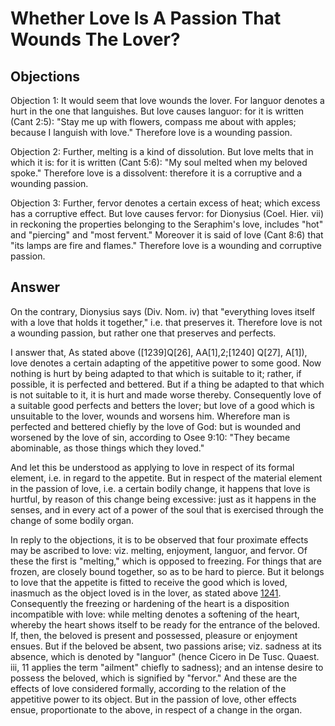 # Whether Love Is A Passion That Wounds The Lover?

## Objections

Objection 1: It would seem that love wounds the lover. For languor denotes a hurt in the one that languishes. But love causes languor: for it is written (Cant 2:5): "Stay me up with flowers, compass me about with apples; because I languish with love." Therefore love is a wounding passion.

Objection 2: Further, melting is a kind of dissolution. But love melts that in which it is: for it is written (Cant 5:6): "My soul melted when my beloved spoke." Therefore love is a dissolvent: therefore it is a corruptive and a wounding passion.

Objection 3: Further, fervor denotes a certain excess of heat; which excess has a corruptive effect. But love causes fervor: for Dionysius (Coel. Hier. vii) in reckoning the properties belonging to the Seraphim's love, includes "hot" and "piercing" and "most fervent." Moreover it is said of love (Cant 8:6) that "its lamps are fire and flames." Therefore love is a wounding and corruptive passion.

## Answer

On the contrary, Dionysius says (Div. Nom. iv) that "everything loves itself with a love that holds it together," i.e. that preserves it. Therefore love is not a wounding passion, but rather one that preserves and perfects.

I answer that, As stated above ([1239]Q[26], AA[1],2;[1240] Q[27], A[1]), love denotes a certain adapting of the appetitive power to some good. Now nothing is hurt by being adapted to that which is suitable to it; rather, if possible, it is perfected and bettered. But if a thing be adapted to that which is not suitable to it, it is hurt and made worse thereby. Consequently love of a suitable good perfects and betters the lover; but love of a good which is unsuitable to the lover, wounds and worsens him. Wherefore man is perfected and bettered chiefly by the love of God: but is wounded and worsened by the love of sin, according to Osee 9:10: "They became abominable, as those things which they loved."

And let this be understood as applying to love in respect of its formal element, i.e. in regard to the appetite. But in respect of the material element in the passion of love, i.e. a certain bodily change, it happens that love is hurtful, by reason of this change being excessive: just as it happens in the senses, and in every act of a power of the soul that is exercised through the change of some bodily organ.

In reply to the objections, it is to be observed that four proximate effects may be ascribed to love: viz. melting, enjoyment, languor, and fervor. Of these the first is "melting," which is opposed to freezing. For things that are frozen, are closely bound together, so as to be hard to pierce. But it belongs to love that the appetite is fitted to receive the good which is loved, inasmuch as the object loved is in the lover, as stated above [1241](A[2]). Consequently the freezing or hardening of the heart is a disposition incompatible with love: while melting denotes a softening of the heart, whereby the heart shows itself to be ready for the entrance of the beloved. If, then, the beloved is present and possessed, pleasure or enjoyment ensues. But if the beloved be absent, two passions arise; viz. sadness at its absence, which is denoted by "languor" (hence Cicero in De Tusc. Quaest. iii, 11 applies the term "ailment" chiefly to sadness); and an intense desire to possess the beloved, which is signified by "fervor." And these are the effects of love considered formally, according to the relation of the appetitive power to its object. But in the passion of love, other effects ensue, proportionate to the above, in respect of a change in the organ.